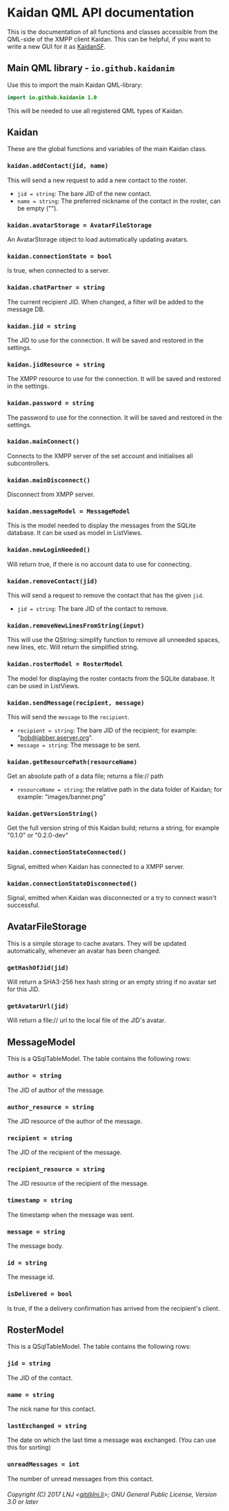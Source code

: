 # Kaidan QML API documentation

This is the documentation of all functions and classes accessible from the
QML-side of the XMPP client Kaidan. This can be helpful, if you want to write a
new GUI for it as [KaidanSF](https://github.com/kaidanim/kaidansf).

## Main QML library - `io.github.kaidanim`

Use this to import the main Kaidan QML-library:
```qml
import io.github.kaidanim 1.0
```

This will be needed to use all registered QML types of Kaidan.


## Kaidan

These are the global functions and variables of the main Kaidan class.

### `kaidan.addContact(jid, name)`
This will send a new request to add a new contact to the roster.
* `jid = string`: The bare JID of the new contact.
* `name = string`: The preferred nickname of the contact in the roster, can be
empty ("").

### `kaidan.avatarStorage = AvatarFileStorage`
An AvatarStorage object to load automatically updating avatars.

### `kaidan.connectionState = bool`
Is true, when connected to a server.

### `kaidan.chatPartner = string`
The current recipient JID. When changed, a filter will be added to the message DB.

### `kaidan.jid = string`
The JID to use for the connection. It will be saved and restored in the settings.

### `kaidan.jidResource = string`
The XMPP resource to use for the connection. It will be saved and restored in
the settings.

### `kaidan.password = string`
The password to use for the connection. It will be saved and restored in the settings.

### `kaidan.mainConnect()`
Connects to the XMPP server of the set account and initialises all subcontrollers.

### `kaidan.mainDisconnect()`
Disconnect from XMPP server.

### `kaidan.messageModel = MessageModel`
This is the model needed to display the messages from the SQLite database. It
can be used as model in ListViews.

### `kaidan.newLoginNeeded()`
Will return true, if there is no account data to use for connecting.

### `kaidan.removeContact(jid)`
This will send a request to remove the contact that has the given `jid`.
* `jid = string`: The bare JID of the contact to remove.

### `kaidan.removeNewLinesFromString(input)`
This will use the QString::simplify function to remove all unneeded spaces, new lines, etc.
Will return the simplified string.

### `kaidan.rosterModel = RosterModel`
The model for displaying the roster contacts from the SQLite database. It can be
used in ListViews.

### `kaidan.sendMessage(recipient, message)`
This will send the `message` to the `recipient`.
* `recipient = string`: The bare JID of the recipient; for example:
"bob@jabber.aserver.org".
* `message = string`: The message to be sent.

### `kaidan.getResourcePath(resourceName)`
Get an absolute path of a data file; returns a file:// path
* `resourceName = string`: the relative path in the data folder of Kaidan; for example:
"images/banner.png"

### `kaidan.getVersionString()`
Get the full version string of this Kaidan build; returns a string, for example
"0.1.0" or "0.2.0-dev"

### `kaidan.connectionStateConnected()`
Signal, emitted when Kaidan has connected to a XMPP server.

### `kaidan.connectionStateDisconnected()`
Signal, emitted when Kaidan was disconnected or a try to connect wasn't successful.


## AvatarFileStorage
This is a simple storage to cache avatars. They will be updated automatically, whenever
an avatar has been changed.

### `getHashOfJid(jid)`
Will return a SHA3-256 hex hash string or an empty string if no avatar set for this JID.

### `getAvatarUrl(jid)`
Will return a file:// url to the local file of the JID's avatar.


## MessageModel

This is a QSqlTableModel. The table contains the following rows:

### `author = string`
The JID of author of the message.

### `author_resource = string`
The JID resource of the author of the message.

### `recipient = string`
The JID of the recipient of the message.

### `recipient_resource = string`
The JID resource of the recipient of the message.

### `timestamp = string`
The timestamp when the message was sent.

### `message = string`
The message body.

### `id = string`
The message id.

### `isDelivered = bool`
Is true, if the a delivery confirmation has arrived from the recipient's client.


## RosterModel

This is a QSqlTableModel. The table contains the following rows:

### `jid = string`
The JID of the contact.

### `name = string`
The nick name for this contact.

### `lastExchanged = string`
The date on which the last time a message was exchanged. (You can use this for
sorting)

### `unreadMessages = int`
The number of unread messages from this contact.

###### Copyright (C) 2017 LNJ <<git@lnj.li>>; GNU General Public License, Version 3.0 or later
